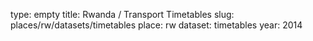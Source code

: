 type: empty
title: Rwanda / Transport Timetables
slug: places/rw/datasets/timetables
place: rw
dataset: timetables
year: 2014

